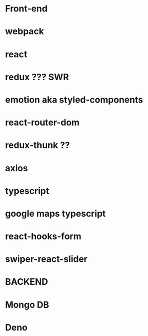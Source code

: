 # Front-end

# webpack
# react
# redux ??? SWR
# emotion aka styled-components
# react-router-dom 
# redux-thunk ??
# axios
# typescript
# google maps typescript
# react-hooks-form
# swiper-react-slider


# BACKEND 

# Mongo DB
# Deno




